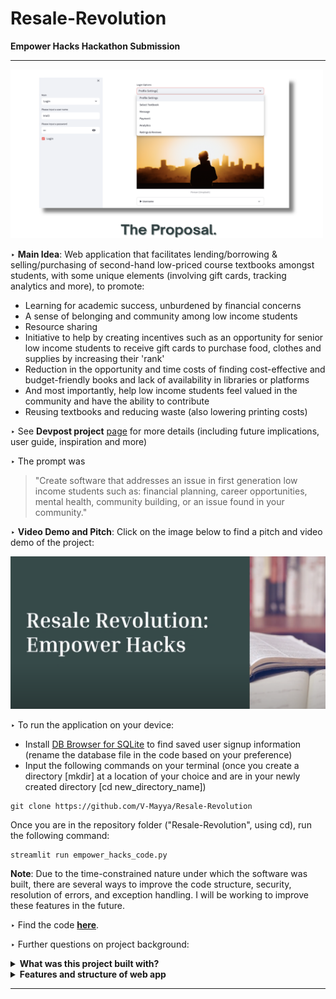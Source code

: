 # Resale-Revolution
**Empower Hacks Hackathon Submission** 

--- 
<img src="Images/thumbnail.png" width="500" height="270" />

‣ **Main Idea**: Web application that facilitates lending/borrowing & selling/purchasing of second-hand low-priced course textbooks amongst students, with some unique elements (involving gift cards, tracking analytics and more), to promote: 
- Learning for academic success, unburdened by financial concerns <br>
- A sense of belonging and community among low income students <br>
- Resource sharing <br>
- Initiative to help by creating incentives such as an opportunity for senior low income students to receive gift cards to purchase food, clothes and supplies by increasing their 'rank' <br>
- Reduction in the opportunity and time costs of finding cost-effective and budget-friendly books and lack of availability in libraries or platforms <br>
- And most importantly, help low income students feel valued in the community and have the ability to contribute <br>
- Reusing textbooks and reducing waste (also lowering printing costs) <br>

‣ See **Devpost project** [page](https://devpost.com/software/resale-revolution) for more details (including future implications, user guide, inspiration and more)

‣ The prompt was
> "Create software that addresses an issue in first generation low income students such as: financial planning, career opportunities, mental health, community building, or an issue found in your community." 

‣ **Video Demo and Pitch**: Click on the image below to find a pitch and video demo of the project: 

[![Image of Video Demo and Pitch](Images/videodempitch.png)](https://youtu.be/M8Gl508-fq4) 

‣ To run the application on your device:  
- Install [DB Browser for SQLite](https://sqlitebrowser.org/) to find saved user signup information (rename the database file in the code based on your preference) 
- Input the following commands on your terminal (once you create a directory [mkdir] at a location of your choice and are in your newly created directory [cd new_directory_name])

```
git clone https://github.com/V-Mayya/Resale-Revolution
```
Once you are in the repository folder ("Resale-Revolution", using cd), run the following command: 
```
streamlit run empower_hacks_code.py 
```

**Note**: Due to the time-constrained nature under which the software was built, there are several ways to improve the code structure, security, resolution of errors, and exception handling. I will be working to improve these features in the future.

‣ Find the code **[here](empower_hacks_code.py)**. 

‣ Further questions on project background: <br/> 

<details close>
<summary><b>What was this project built with?</b></summary>
<br>
- Coded from scratch and primarily used Python and Streamlit. 
<br>
- Some packages used include numpy, pandas, matplotlib (and others such as time and random). Used SQLite to build a database to store user signup information and use it on other pages in the web app. 
<br>
- Also used the os module as part of this. Incorporated a bit of HTML to make a few changes to the default structure. 
<br>
- Started with a basic web app structure and then added further details. Coded in Visual Code.  
</details>

<details close>
<summary><b>Features and structure of web app</b></summary>
<br>
- Analytics: Buyers track the number of gift cards sent, their monthly savings by purchasing/borrowing textbooks on the web app, gain accomplishments/badges. Sellers/lenders track the number of books loaned/sold, receive badges and ranks (eg: for affordability, lending periods, textbook condition). Both can find out how many they lives were impacted (based on books sold/lent or gift cards sent). Sellers analytics page will be developed. <br>
<br> 
- Select Textbook: (buyer/borrower account) Find textbook matches based on users' backgrounds (eg: university or school and major). Specific seller/lender match after finding appropriate textbooks (textbook match) can be based on similar economic status of a seller/lender and buyer/borrower (the latter will be developed). Obtain images and features of the selected textbook (including textbook condition) and then make a choice to either buy or borrow it. Option to also send virtual gift cards to sellers/lenders. <br>
<br> 
- Ratings & Reviews: Leave ratings and constructive feedback on the seller's services, contributing to the seller's overall rank. <br>
<br> 
- Message: Message other users about receiving books, meeting times, locations and more. Connect with senior university or school students for support and general help. Create a sense of inclusivity - page will be developed. <br>
<br> 
- Profile Settings & Payments: Find profile details such as financial information and questions answered during signup.  The payments page can include the ability to connect to personal bank accounts, gift card providers and more - payments page will be developed. 
</details>

--- 

